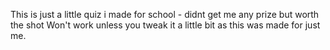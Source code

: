 This is just a little quiz i made for school - didnt get me any prize but worth the shot
Won't work unless you tweak it a little bit as this was made for just me.
